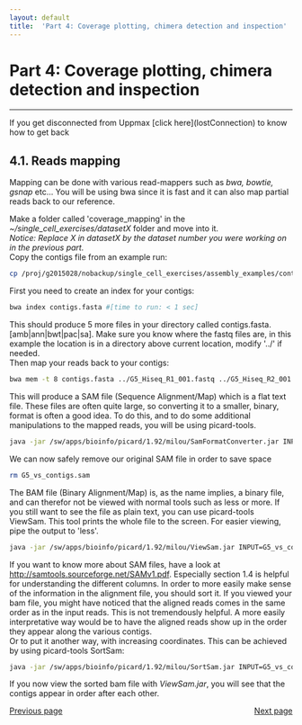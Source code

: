 ```yaml
---
layout: default
title:  'Part 4: Coverage plotting, chimera detection and inspection'
---
```


# Part 4: Coverage plotting, chimera detection and inspection
---

<p class="bg-warning">If you get disconnected from Uppmax [click here](lostConnection) to know how to get back </p>

## 4.1. Reads mapping  

Mapping can be done with various read-mappers such as *bwa, bowtie, gsnap* etc... You will be using bwa since it is fast and it can also map partial reads back to our reference.  

Make a folder called 'coverage_mapping' in the *~/single_cell_exercises/datasetX* folder and move into it.  
*Notice: Replace X in datasetX by the dataset number you were working on in the previous part.*  
Copy the contigs file from an example run:

```sh
cp /proj/g2015028/nobackup/single_cell_exercises/assembly_examples/contigs.fasta .
```

First you need to create an index for your contigs:

```sh
bwa index contigs.fasta #[time to run: < 1 sec]
```

This should produce 5 more files in your directory called contigs.fasta.[amb|ann|bwt|pac|sa]. 
Make sure you know where the fastq files are, in this example the location is in a directory above current location, modify '../' if needed.  
Then map your reads back to your contigs:

```sh
bwa mem -t 8 contigs.fasta ../G5_Hiseq_R1_001.fastq ../G5_Hiseq_R2_001.fastq > G5_vs_contigs.sam #[time to run: 2.5 sec]
```

This will produce a SAM file (Sequence Alignment/Map) which is a flat text file. 
These files are often quite large, so converting it to a smaller, binary, format is often a good idea. 
To do this, and to do some additional manipulations to the mapped reads, you will be using picard-tools.

```sh
java -jar /sw/apps/bioinfo/picard/1.92/milou/SamFormatConverter.jar INPUT=G5_vs_contigs.sam OUTPUT=G5_vs_contigs.bam #[time to run: 13 sec]
```

We can now safely remove our original SAM file in order to save space

```sh
rm G5_vs_contigs.sam
```

The BAM file (Binary Alignment/Map) is, as the name implies, a binary file, and can therefor not be viewed with normal tools such as less or more. 
If you still want to see the file as plain text, you can use picard-tools ViewSam. 
This tool prints the whole file to the screen. For easier viewing, pipe the output to 'less'.

```sh
java -jar /sw/apps/bioinfo/picard/1.92/milou/ViewSam.jar INPUT=G5_vs_contigs.bam | less
```

If you want to know more about SAM files, have a look at http://samtools.sourceforge.net/SAMv1.pdf. 
Especially section 1.4 is helpful for understanding the different columns. 
In order to more easily make sense of the information in the alignment file, you should sort it. 
If you viewed your bam file, you might have noticed that the aligned reads comes in the same order as in the input reads. 
This is not tremendously helpful. A more easily interpretative way would be to have the aligned reads show up in the order they appear along the various contigs.  
Or to put it another way, with increasing coordinates. This can be achieved by using picard-tools SortSam:

```sh
java -jar /sw/apps/bioinfo/picard/1.92/milou/SortSam.jar INPUT=G5_vs_contigs.bam OUTPUT=G5_vs_contigs_sorted.bam SORT_ORDER=coordinate #[time to run: 25 sec]
```

If you now view the sorted bam file with *ViewSam.jar*, you will see that the contigs appear in order after each other.


<div>
 <span style="float:left"><a class="btn btn-primary" href="scg_part4"> Previous page</a></span>
 <span style="float:right"><a class="btn btn-primary" href="scg_part4_2"> Next page</a></span>
</div>
